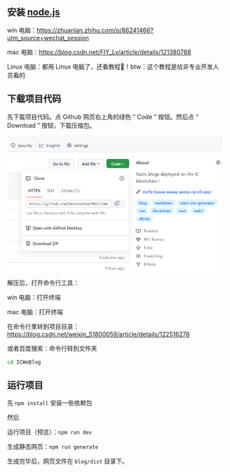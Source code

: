 ## 安装 [node.js](https://www.baidu.com/s?ie=UTF-8&wd=%E5%AE%89%E8%A3%85nodejs)

win 电脑：https://zhuanlan.zhihu.com/p/86241466?utm_source=wechat_session

mac 电脑：https://blog.csdn.net/FIY_Lv/article/details/121380788

Linux 电脑：都用 Linux 电脑了，还看教程🤣！btw：这个教程是给非专业开发人员看的



## 下载项目代码

先下载项目代码。点 Github 网页右上角的绿色 “ Code ” 按钮。然后点 “ Download ” 按钮，下载压缩包。

![image-20221011220827577](assets/如何生成网站/image-20221011220827577.png)

解压后，打开命令行工具：

win 电脑：打开终端

mac 电脑：打开终端

在命令行里转到项目目录：https://blog.csdn.net/weixin_51800059/article/details/122516276

或者百度搜索：命令行转到文件夹

```bash
cd ICWeBlog
```



## 运行项目

先 `npm install` 安装一些依赖包

然后

运行项目（预览）：`npm run dev` 

生成静态网页：`npm run generate` 

生成完毕后，网页文件在 `blog/dist` 目录下。
